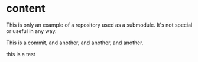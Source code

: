 # content

This is only an example of a repository used as a submodule. It's not special or useful in any way.

This is a commit, and another, and another, and another.

this is a test
